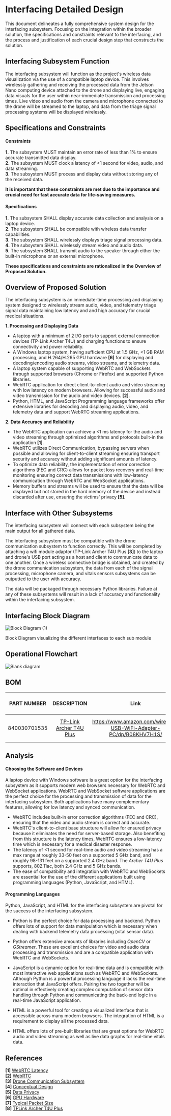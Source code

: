 # Interfacing Detailed Design
This document delineates a fully comprehensive system design for the interfacing subsystem. Focusing on the integration within the broader solution, the specifications and constraints relevant to the interfacing, and the process and justification of each crucial design step that constructs the solution. 


## Interfacing Subsystem Function

The interfacing subsystem will function as the project's wireless data visualization via the use of a compatible laptop device. This involves wirelessly gathering and receiving the processed data from the Jetson Nano computing device attached to the drone and displaying live, engaging data visuals for the user within near-immediate transmission and processing times. Live video and audio from the camera and microphone connected to the drone will be streamed to the laptop, and data from the triage signal processing systems will be displayed wirelessly. 

## Specifications and Constraints

#### Constraints

**1.** The subsystem MUST maintain an error rate of less than 1% to ensure accurate transmitted data display.  
**2.** The subsystem MUST clock a latency of <1 second for video, audio, and data streaming.  
**3.** The subsystem MUST process and display data without storing any of the received data.  
  
**It is important that these constraints are met due to the importance and crucial need for fast accurate data for life-saving measures.**

#### Specifications
**1.** The subsystem SHALL display accurate data collection and analysis on a laptop device.    
**2.** The subsystem SHALL be compatible with wireless data transfer capabilities.  
**3.** The subsystem SHALL wirelessly displays triage signal processing data.   
**4.** The subsystem SHALL wirelessly stream video and audio data.  
**5.** The subsystem SHALL transmit audio to the speaker through either the built-in microphone or an external microphone. 


**These specifications and constraints are rationalized in the Overview of Proposed Solution.**


## Overview of Proposed Solution
The interfacing subsystem is an immediate-time processing and displaying system designed to wirelessly stream audio, video, and telemetry triage signal data maintaining low latency and and high accuracy for crucial medical situations.  

**1. Processing and Displaying Data**

  - A laptop with a minimum of 2 I/O ports to support external connection devices (TP-Link Archer T4U) and charging functions to ensure connectivity and power reliability.
  - A Windows laptop system, having sufficient CPU at 1.5 GHz, <1 GB RAM processing, and H.264/H.265 GPU hardware **[6]** for displaying and decoding/encoding audio streams, video streams, and telemetry data.
  - A laptop system capable of supporting WebRTC and WebSockets through supported browsers (Chrome or Firefox) and supported Python libraries.
  - WebRTC application for direct client-to-client audio and video streaming with low latency on modern browsers. Allowing for successful audio and video transmission for the audio and video devices. **[2]**.
  - Python, HTML, and JavaScript Programming language frameworks offer extensive libraries for decoding and displaying audio, video, and telemetry data and support WebRTC streaming applications.

**2. Data Accuracy and Reliability**

  - The WebRTC application can achieve a <1 ms latency for the audio and video streaming through optimized algorithms and protocols built-in the application **[1]**.
  - WebRTC utilizes Direct Communication, bypassing servers when possible and allowing for client-to-client streaming ensuring transport security and accuracy without adding significant amounts of latency.
  - To optimize data reliability, the implementation of error correction algorithms (FEC and CRC) allows for packet loss recovery and real-time monitoring ensuring correct data transmissions with low-latency communication through WebRTC and WebSocket applications.
  - Memory buffers and streams will be used to ensure that the data will be displayed but not stored in the hard memory of the device and instead discarded after use, ensuring the victims' privacy **[5]**.

## Interface with Other Subsystems
The interfacing subsystem will connect with each subsystem being the main output for all gathered data.
  
The interfacing subsystem must be compatible with the drone communication subsystem to function correctly. This will be completed by attaching a wifi module adaptor (TP-Link Archer T4U Plus **[3]**) to the laptop and drone's USB port acting as a host and client to communicate data to one another. Once a wireless connective bridge is obtained, and created by the drone communication subsystem, the data from each of the signal processing, microphone camera, and vitals sensors subsystems can be outputted to the user with accuracy.   
  
The data will be packaged through necessary Python libraries. Failure at any of these subsystems will result in a lack of accuracy and functionality within the interfacing subsystem.

## Interfacing Block Diagram
![Block Diagram (1)](https://github.com/user-attachments/assets/4bafc49d-c250-4c6c-a0d5-edae34b31c47)

Block Diagram visualizing the different interfaces to each sub module


## Operational Flowchart
![Blank diagram](https://github.com/user-attachments/assets/ecdcaaf4-0390-453f-acaa-63bfb39faf4a)



## BOM

| PART NUMBER            | DESCRIPTION     | Link       |MANUFACTURER NAME | QUANTITY | COST PER ITEM | TOTAL COST OF QUANTITY |
| :---:                  | :---:           | :---:             | :---:             | :---:    | :---:         | :---:                  |
|840030701535            | [TP-Link Archer T4U Plus]([https://www.seeedstudio.com/reComputer-J1020-v2-p-5498.html](https://www.amazon.com/wireless-USB-WiFi-Adapter-PC/dp/B08KHV7H1S/)) | https://www.amazon.com/wireless-USB-WiFi-Adapter-PC/dp/B08KHV7H1S/| TP-Link | 2 | 19.99| *_Purchased in drone communication subsystem_  |

## Analysis
#### Choosing the Software and Devices
A laptop device with Windows software is a great option for the interfacing subsystem as it supports modern web browsers necessary for WebRTC and WebSocket applications. WebRTC and WebSocket software applications are the perfect choice for the processing and transmission of data for the interfacing subsystem. Both applications have many complementary features, allowing for low latency and synced communication. 

  - WebRTC includes built-in error correction algorithms (FEC and CRC), ensuring that the video and audio stream is correct and accurate.
  - WebRTC's client-to-client base structure will allow for ensured privacy because it eliminates the need for server-based storage. Also benefiting from this structure is the latency times, WebRTC ensures a low-latency time which is necessary for a medical disaster response.
  - The latency of <1 second for real-time audio and video streaming has a max range at roughly 33-50 feet on a supported 5 GHz band, and roughly 98-131 feet on a supported 2.4 GHz band. The _Archer T4U Plus_ supports, 802.11ac, both 2.4 GHz and 5 GHz bands. 
  - The ease of compatibility and integration with WebRTC and WebSockets are essential for the use of the different applications built using programming languages (Python, JavaScript, and HTML).

#### Programming Languages
Python, JavaScript, and HTML for the interfacing subsystem are pivotal for the success of the interfacing subsystem. 

  - Python is the perfect choice for data processing and backend. Python offers lots of support for data manipulation which is necessary when dealing with backend telemetry data processing (vital sensor data).
 - Python offers extensive amounts of libraries including _OpenCV_ or _GStreamer_. These are excellent choices for video and audio data processing and transmission and are a compatible application with WebRTC and WebSockets.

  - JavaScript is a dynamic option for real-time data and is compatible with most interactive web applications such as WebRTC and WebSockets. Although Python is a powerful processing language it lacks the real-time interaction that JavaScript offers. Pairing the two together will be optimal in effectively creating complex computation of sensor data handling through Python and communicating the back-end logic in a real-time JavaScript application.
  - HTML is a powerful tool for creating a visualized interface that is accessible across many modern browsers. The integration of HTML is a requirement to display all the processed data.
  - HTML offers lots of pre-built libraries that are great options for WebRTC audio and video streaming as well as live data graphs for real-time vitals data.




## References

**[1]** [WebRTC Latency](https://www.nanocosmos.de/blog/webrtc-latency/)   
**[2]** [WebRTC](https://webrtc.org)   
**[3]** [Drone Communication Subsystem](https://github.com/superhotbacon/F24_Team5_DARPA_Triage_Drone/blob/communication-detailed-design/Reports/Detailed%20Design/drone%20communications%20subsystem.md)  
**[4]** [Conceptual Design](https://github.com/superhotbacon/F24_Team5_DARPA_Triage_Drone/blob/main/Reports/Conceputal%20Design%20Final/Conceptual%20Design.md)  
**[5]** [Data Privacy](https://www.rcrcmagazine.org/2021/01/data-protection-critical-humanitarian-action/)  
**[6]** [GPU Hardware](https://www.pugetsystems.com/labs/articles/what-h-264-and-h-265-hardware-decoding-is-supported-in-premiere-pro-2120/?srsltid=AfmBOoobeUiZLAJkBTojUF9R8mp34t64RI2c3WcPgzpm_UJpcW_yobUm)  
**[7]** [Typical Packet Size](https://www.google.com/url?sa=t&source=web&rct=j&opi=89978449&url=https://mentor.ieee.org/802.11/dcn/00/11-00-0349-00-000e-models-for-mpeg2-and-video-conferencing.ppt%23:~:text%3DTypically%2520for%2520Internet%2520environment%2520packet%2520size%2520can%2520vary%2520from%2520200%252D1500%2520bytes&ved=2ahUKEwjwtN-x_J6KAxWRKUQIHRwiFvYQFnoECA8QAw&usg=AOvVaw30QwI1wXxvZkdeWfSPSb8l)  
**[8]** [TPLink Archer T4U Plus](https://www.seeedstudio.com/reComputer-J1020-v2-p-5498.html](https://www.amazon.com/wireless-USB-WiFi-Adapter-PC/dp/B08KHV7H1S/))

